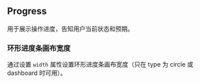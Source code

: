 <div class="demo-header">
<p class="overviewicon">
  <span class="wapi-business-slider"/>
</p>

## Progress

<mobile-uxlink widget-name="Progress"></mobile-uxlink>

用于展示操作进度，告知用户当前状态和预期。

</div>

### 环形进度条画布宽度

通过设置 `width` 属性设置环形进度条画布宽度（只在 type 为 circle 或 dashboard 时可用）。

<mobile-view link="progress/width"></mobile-view>

<br>
